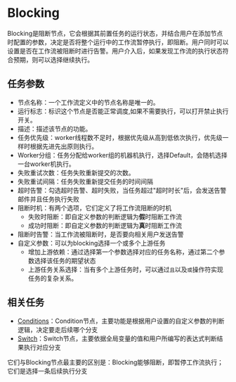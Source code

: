 # Blocking

Blocking是阻断节点，它会根据其前置任务的运行状态，并结合用户在添加节点时配置的参数，决定是否将整个运行中的工作流暂停执行，即阻断。用户同时可以设置是否在工作流被阻断时进行告警。用户介入后，如果发现工作流的执行状态符合预期，则可以选择继续执行。

## 任务参数

- 节点名称：一个工作流定义中的节点名称是唯一的。
- 运行标志：标识这个节点是否能正常调度,如果不需要执行，可以打开禁止执行开关。
- 描述：描述该节点的功能。
- 任务优先级：worker线程数不足时，根据优先级从高到低依次执行，优先级一样时根据先进先出原则执行。
- Worker分组：任务分配给worker组的机器机执行，选择Default，会随机选择一台worker机执行。
- 失败重试次数：任务失败重新提交的次数。
- 失败重试间隔：任务失败重新提交任务的时间间隔
- 超时告警：勾选超时告警、超时失败，当任务超过"超时时长"后，会发送告警邮件并且任务执行失败
- 阻断时机：有两个选项，它们定义了将工作流阻断的时机
  - 失败时阻断：即自定义参数的判断逻辑为**假**时阻断工作流
  - 成功时阻断：即自定义参数的判断逻辑为**真**时阻断工作流
- 阻断时告警：当工作流被阻断时，是否要向相关用户发送告警
- 自定义参数：可以为blocking选择一个或多个上游任务
  - 增加上游依赖：通过选择第一个参数选择对应的任务名称，通过第二个参数选择该任务的期望状态
  - 上游任务关系选择：当有多个上游任务时，可以通过`且`以及`或`操作符实现任务的复杂关系。

## 相关任务

- [Conditions](conditions.md)：Condition节点，主要功能是根据用户设置的自定义参数的判断逻辑，决定要走后续哪个分支
- [Switch](switch.md)：Switch节点，主要依据全局变量的值和用户所编写的表达式判断结果执行对应分支

它们与Blocking节点最主要的区别是：Blocking能够阻断，即暂停工作流执行；它们是选择一条后续执行分支